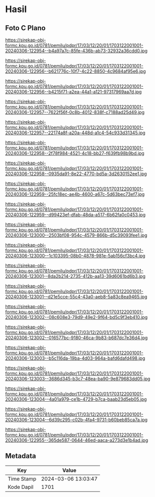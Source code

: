 # Hasil

## Foto C Plano

https://sirekap-obj-formc.kpu.go.id/0781/pemilu/pdpr/17/03/12/20/01/1703122001001-20240306-122954--b4a97a7c-85fe-436b-ab73-32932a36cdd0.jpg

https://sirekap-obj-formc.kpu.go.id/0781/pemilu/pdpr/17/03/12/20/01/1703122001001-20240306-122956--b621776c-10f7-4c22-8850-4c9684af95e6.jpg

https://sirekap-obj-formc.kpu.go.id/0781/pemilu/pdpr/17/03/12/20/01/1703122001001-20240306-122956--b4215f71-a2ea-44a1-a121-97317969aa7d.jpg

https://sirekap-obj-formc.kpu.go.id/0781/pemilu/pdpr/17/03/12/20/01/1703122001001-20240306-122957--7622f56f-0c8b-4012-838f-c7188ad25d49.jpg

https://sirekap-obj-formc.kpu.go.id/0781/pemilu/pdpr/17/03/12/20/01/1703122001001-20240306-122957--22174a8f-a20a-448d-a1c4-54c933d31345.jpg

https://sirekap-obj-formc.kpu.go.id/0781/pemilu/pdpr/17/03/12/20/01/1703122001001-20240306-122958--2f78f984-4521-4c18-bb27-f639fb98b9bd.jpg

https://sirekap-obj-formc.kpu.go.id/0781/pemilu/pdpr/17/03/12/20/01/1703122001001-20240306-122958--0935da91-8e22-4770-bd5a-3d2630152ee1.jpg

https://sirekap-obj-formc.kpu.go.id/0781/pemilu/pdpr/17/03/12/20/01/1703122001001-20240306-122959--25fc18ec-ae4b-4600-a67c-5d63bec73ef7.jpg

https://sirekap-obj-formc.kpu.go.id/0781/pemilu/pdpr/17/03/12/20/01/1703122001001-20240306-122959--d99423ef-dfab-48da-a517-6b62fa0c0453.jpg

https://sirekap-obj-formc.kpu.go.id/0781/pemilu/pdpr/17/03/12/20/01/1703122001001-20240306-123000--2503bf08-954c-4579-866b-d5c39093fee1.jpg

https://sirekap-obj-formc.kpu.go.id/0781/pemilu/pdpr/17/03/12/20/01/1703122001001-20240306-123000--1c103395-08b0-4878-981e-5ab156cf3bc4.jpg

https://sirekap-obj-formc.kpu.go.id/0781/pemilu/pdpr/17/03/12/20/01/1703122001001-20240306-123001--8da2b214-2735-412b-aa13-39d6061bd6b3.jpg

https://sirekap-obj-formc.kpu.go.id/0781/pemilu/pdpr/17/03/12/20/01/1703122001001-20240306-123001--d21e5cce-55c4-43a0-aeb8-5a83c8ea9465.jpg

https://sirekap-obj-formc.kpu.go.id/0781/pemilu/pdpr/17/03/12/20/01/1703122001001-20240306-123002--08c608e3-79d9-49e2-9f64-bd5c9f3eb410.jpg

https://sirekap-obj-formc.kpu.go.id/0781/pemilu/pdpr/17/03/12/20/01/1703122001001-20240306-123002--016577bc-9180-46ca-9b83-b687dc7e36d4.jpg

https://sirekap-obj-formc.kpu.go.id/0781/pemilu/pdpr/17/03/12/20/01/1703122001001-20240306-123003--b5c116da-19ba-4d03-964a-bafd6dafd498.jpg

https://sirekap-obj-formc.kpu.go.id/0781/pemilu/pdpr/17/03/12/20/01/1703122001001-20240306-123003--3686d345-b3c7-48ea-ba90-9e879683dd05.jpg

https://sirekap-obj-formc.kpu.go.id/0781/pemilu/pdpr/17/03/12/20/01/1703122001001-20240306-123004--4a01a979-ce1b-4729-b7ca-baab23d5eb05.jpg

https://sirekap-obj-formc.kpu.go.id/0781/pemilu/pdpr/17/03/12/20/01/1703122001001-20240306-123004--6d39c295-c02b-4fa4-9731-b60beb85ca7a.jpg

https://sirekap-obj-formc.kpu.go.id/0781/pemilu/pdpr/17/03/12/20/01/1703122001001-20240306-122955--365de587-0644-46ed-aaca-a273d3e1b4ad.jpg


## Metadata

| Key        | Value               |
| ---------- | ------------------- |
| Time Stamp | 2024-03-06 13:03:47 |
| Kode Dapil | 1701                |



